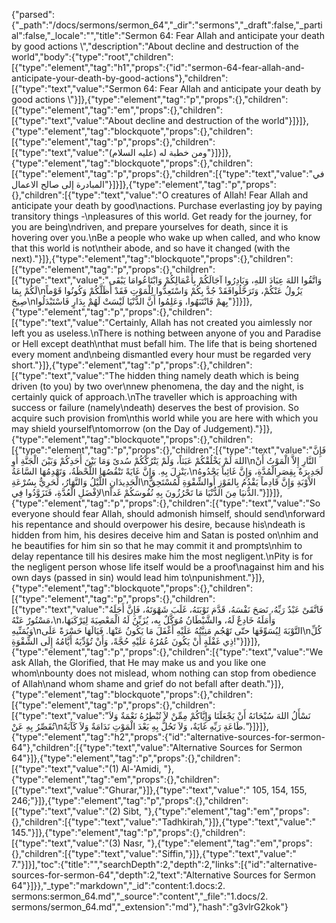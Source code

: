 {"parsed":{"_path":"/docs/sermons/sermon_64","_dir":"sermons","_draft":false,"_partial":false,"_locale":"","title":"Sermon 64:  Fear Allah and anticipate your death by good actions \\","description":"About decline and destruction of the world","body":{"type":"root","children":[{"type":"element","tag":"h1","props":{"id":"sermon-64-fear-allah-and-anticipate-your-death-by-good-actions"},"children":[{"type":"text","value":"Sermon 64:  Fear Allah and anticipate your death by good actions \\"}]},{"type":"element","tag":"p","props":{},"children":[{"type":"element","tag":"em","props":{},"children":[{"type":"text","value":"About decline and destruction of the world"}]}]},{"type":"element","tag":"blockquote","props":{},"children":[{"type":"element","tag":"p","props":{},"children":[{"type":"text","value":"ومن خطبة له (عليه السلام)"}]}]},{"type":"element","tag":"blockquote","props":{},"children":[{"type":"element","tag":"p","props":{},"children":[{"type":"text","value":"في المبادرة إلى صالح الاعمال"}]}]},{"type":"element","tag":"p","props":{},"children":[{"type":"text","value":"O creatures of Allah! Fear Allah and anticipate your death by good\nactions. Purchase everlasting joy by paying transitory things -\npleasures of this world. Get ready for the journey, for you are being\ndriven, and prepare yourselves for death, since it is hovering over you.\nBe a people who wake up when called, and who know that this world is not\ntheir abode, and so have it changed (with the next)."}]},{"type":"element","tag":"blockquote","props":{},"children":[{"type":"element","tag":"p","props":{},"children":[{"type":"text","value":"وَاتَّقُوا اللهَ عِبَادَ اللهِ، وَبَادِرُوا آجَالَكُمْ بِأَعْمَالِكُمْ وَابْتَاعُوامَا يَبْقَى لَكُمْ بِمَا\nيَزُولُ عَنْكُمْ، وَتَرَحَّلُوافَقَدْ جُدَّ بِكُمْ وَاسْتَعِدُّوا لِلْمَوْتِ فَقَدْ أَظَلَّكُمْ وَكُونُوا قَوْماً صِيحَ\nبِهمْ فَانْتَبَهُوا، وَعَلِمُوا أَنَّ الدُّنْيَا لَيْسَتْ لَهُمْ بِدَارٍ فَاسْتَبْدَلُوا"}]}]},{"type":"element","tag":"p","props":{},"children":[{"type":"text","value":"Certainly, Allah has not created you aimlessly nor left you as useless.\nThere is nothing between anyone of you and Paradise or Hell except death\nthat must befall him. The life that is being shortened every moment and\nbeing dismantled every hour must be regarded very short."}]},{"type":"element","tag":"p","props":{},"children":[{"type":"text","value":"The hidden thing namely death which is being driven (to you) by two over\nnew phenomena, the day and the night, is certainly quick of approach.\nThe traveller which is approaching with success or failure (namely\ndeath) deserves the best of provision. So acquire such provision from\nthis world while you are here with which you may shield yourself\ntomorrow (on the Day of Judgement)."}]},{"type":"element","tag":"blockquote","props":{},"children":[{"type":"element","tag":"p","props":{},"children":[{"type":"text","value":"فَإِنَّ اللهَ لَمْ يَخْلُقْكُمْ عَبَثاً، وَلَمْ يَتْرُكْكُمْ سُدىً وَمَا بَيْنَ أَحَدِكُمْ وَبَيْنَ الْجَنَّةِ أَوِ\nالنَّارِ إِلاَّ الْمَوْتُ أَنْ يَنْزِلَ بِهِ. وَإِنَّ غَايَةً تَنْقُصُهَا اللَّحْظَةُ، وَتَهْدِمُهَا السَّاعَةُ،\nلَجَدِيرَةٌ بِقِصَرِالْمُدَّةِ، وَإِنَّ غَائِباً يَحْدُوهُ الْجَدِيدَانِ اللَّيْلُ وَالنَّهَارُ، لَحَرِيٌّ بِسُرْعَةِ\nالاْوْبَةِ وَإِنَّ قَادِماً يَقْدُمُ بِالفَوْزِ أَوالشِّقْوَةِ لَمُسْتَحِقٌّ لاِفْضَلِ الْعُدَّةِ، فَتَزَوَّدُوا فِي\nالدُّنيَا مِنَ الدُّنْيَا مَا تَحْرُزُونَ بِهِ نُفُوسَكُمْ غَداً."}]}]},{"type":"element","tag":"p","props":{},"children":[{"type":"text","value":"So everyone should fear Allah, should admonish himself, should send\nforward his repentance and should overpower his desire, because his\ndeath is hidden from him, his desires deceive him and Satan is posted on\nhim and he beautifies for him sin so that he may commit it and prompts\nhim to delay repentance till his desires make him the most negligent.\nPity is for the negligent person whose life itself would be a proof\nagainst him and his own days (passed in sin) would lead him to\npunishment."}]},{"type":"element","tag":"blockquote","props":{},"children":[{"type":"element","tag":"p","props":{},"children":[{"type":"text","value":"فَاتَّقَىْ عَبْدٌ رَبِّهُ، نَصَحَ نَفْسَهُ، قَدَّمَ تَوْبَتَهُ، غَلَبَ شَهْوَتَهُ، فَإِنَّ أَجَلَهُ مَسْتُورٌ عَنْهُ،\nوَأَمَلَهُ خَادِعٌ لَهُ، والشَّيْطَانُ مُوَكَّلٌ بِه، يُزَيِّنُ لَهُ الْمَعْصِيَةَ لِيَرْكَبَهَا، وَيُمَنِّيهِ\nالتَّوْبَةَ لِيُسَوِّفَهَا حتّى تَهْجُم مَنِيَّتُهُ عَلَيْهِ أَغْفَلَ مَا يَكُونُ عَنْهَا. فَيَالَهَا حَسْرَةً عَلَى\nكُلِّ ذِي غَفْلَةٍ أَنْ يَكُونَ عُمُرُهُ عَلَيْهِ حُجَّةً، وَأَنْ تُؤَدِّيَهُ أَيَّامُهُ إِلَى الشِّقْوَةِ!"}]}]},{"type":"element","tag":"p","props":{},"children":[{"type":"text","value":"We ask Allah, the Glorified, that He may make us and you like one whom\nbounty does not mislead, whom nothing can stop from obedience of Allah\nand whom shame and grief do not befall after death."}]},{"type":"element","tag":"blockquote","props":{},"children":[{"type":"element","tag":"p","props":{},"children":[{"type":"text","value":"نَسْأَلُ اللهَ سُبْحَانَهُ أَنْ يَجْعَلَنَا وَإِيَّاكُمْ مِمِّنْ لاَ تُبْطِرُهُ نَعْمَةٌ وَلاَ تُقَصِّرُ بِهِ عَنْ\nطَاعَةِ رَبِّهِ غَايَةٌ، وَلاَ تَحُلُّ بِهِ بَعْدَ الْمَوْتِ نَدَامَةٌ وَلاَ كَآبَةٌ."}]}]},{"type":"element","tag":"h2","props":{"id":"alternative-sources-for-sermon-64"},"children":[{"type":"text","value":"Alternative Sources for Sermon 64"}]},{"type":"element","tag":"p","props":{},"children":[{"type":"text","value":"(1) Al-'Amidi, "},{"type":"element","tag":"em","props":{},"children":[{"type":"text","value":"Ghurar,"}]},{"type":"text","value":" 105, 154, 155, 246;"}]},{"type":"element","tag":"p","props":{},"children":[{"type":"text","value":"(2) Sibt, "},{"type":"element","tag":"em","props":{},"children":[{"type":"text","value":"Tadhkirah,"}]},{"type":"text","value":" 145."}]},{"type":"element","tag":"p","props":{},"children":[{"type":"text","value":"(3) Nasr, "},{"type":"element","tag":"em","props":{},"children":[{"type":"text","value":"Siffin,"}]},{"type":"text","value":" 7."}]}],"toc":{"title":"","searchDepth":2,"depth":2,"links":[{"id":"alternative-sources-for-sermon-64","depth":2,"text":"Alternative Sources for Sermon 64"}]}},"_type":"markdown","_id":"content:1.docs:2. sermons:sermon_64.md","_source":"content","_file":"1.docs/2. sermons/sermon_64.md","_extension":"md"},"hash":"g3vlrG2kok"}